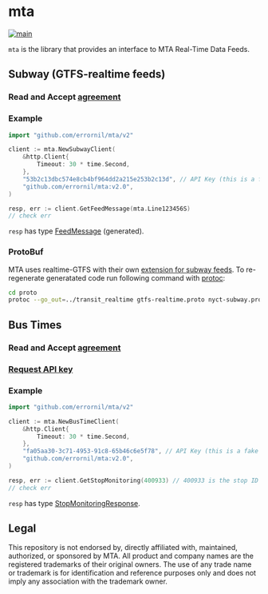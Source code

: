 # mta

[![main](https://github.com/errornil/mta/actions/workflows/main.yml/badge.svg)](https://github.com/errornil/mta/actions/workflows/main.yml)

`mta` is the library that provides an interface to MTA Real-Time Data Feeds.

## Subway (GTFS-realtime feeds)

### Read and Accept [agreement](https://api.mta.info/#/DataFeedAgreement)

### Example

```go
import "github.com/errornil/mta/v2"

client := mta.NewSubwayClient(
    &http.Client{
        Timeout: 30 * time.Second,
    },
    "53b2c13dbc574e8cb4bf964dd2a215e253b2c13d", // API Key (this is a fake one)
    "github.com/errornil/mta:v2.0",
)

resp, err := client.GetFeedMessage(mta.Line123456S)
// check err
```

`resp` has type [FeedMessage](https://github.com/errornil/mta/blob/master/transit_realtime/gtfs-realtime.pb.go#L488-L506) (generated).

### ProtoBuf

MTA uses realtime-GTFS with their own [extension for subway feeds](http://datamine.mta.info/sites/all/files/pdfs/nyct-subway.proto.txt).
To re-regenerate generatated code run following command with [protoc](https://github.com/protocolbuffers/protobuf):

```bash
cd proto
protoc --go_out=../transit_realtime gtfs-realtime.proto nyct-subway.proto
```

## Bus Times

### Read and Accept [agreement](http://web.mta.info/developers/developer-data-terms.html)

### [Request API key](http://spreadsheets.google.com/viewform?hl=en&formkey=dG9kcGIxRFpSS0NhQWM4UjA0V0VkNGc6MQ#gid=0)

### Example

```go
import "github.com/errornil/mta/v2"

client := mta.NewBusTimeClient(
    &http.Client{
        Timeout: 30 * time.Second,
    },
    "fa05aa30-3c71-4953-91c8-65b46c6e5f78", // API Key (this is a fake one)
    "github.com/errornil/mta:v2.0",
)

resp, err := client.GetStopMonitoring(400933) // 400933 is the stop ID for "AV OF THE AMERICANS/W 34 ST" bus stop
// check err
```

`resp` has type [StopMonitoringResponse](https://github.com/errornil/mta/blob/master/structs.go#L3-L5).

## Legal

This repository is not endorsed by, directly affiliated with, maintained, authorized, or sponsored by MTA. All product and company names are the registered trademarks of their original owners. The use of any trade name or trademark is for identification and reference purposes only and does not imply any association with the trademark owner.
